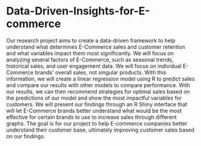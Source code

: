 # Data-Driven-Insights-for-E-commerce
Our research project aims to create a data-driven framework to help understand what determines E-Commerce sales and customer retention and what variables impact them most significantly. We will focus on analyzing several factors of E-Commerce, such as seasonal trends, historical sales, and user engagement data. We will focus on individual E-Commerce brands' overall sales, not singular products. With this information, we will create a linear regression model using R to predict sales and compare our results with other models to compare performance. With our results, we can then recommend strategies for optimal sales based on the predictions of our model and show the most impactful variables for customers. We will present our findings through an R Shiny interface that will let E-Commerce brands better understand what would be the most effective for certain brands to use to increase sales through different graphs. The goal is for our project to help E-commerce companies better understand their customer base, ultimately improving customer sales based on our findings.
